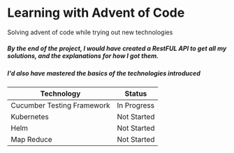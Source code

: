 # Learning with Advent of Code
Solving advent of code while trying out new technologies

##### By the end of the project, I would have created a RestFUL API to get all my solutions, and the explanations for how I got them.
##### I'd also have mastered the basics of the technologies introduced

| Technology  | Status |
| ------------- | ------------- |
| Cucumber Testing Framework  |  In Progress  |
| Kubernetes  | Not Started  |
| Helm  | Not Started  |
| Map Reduce  | Not Started  |